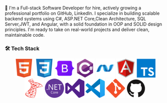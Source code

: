 
💼 I'm a Full-stack Software Developer for hire, actively growing a professional portfolio on GitHub, LinkedIn. I specialize in building scalable backend systems using C#, ASP.NET Core,Clean Architecture, SQL Server,JWT, and Angular, with a solid foundation in OOP and SOLID design principles. I'm ready to take on real-world projects and deliver clean, maintainable code.

### 🛠️ Tech Stack

<p align="center">
  <!-- Core Languages & Frameworks -->
  <img src="https://raw.githubusercontent.com/devicons/devicon/master/icons/html5/html5-original.svg" alt="HTML5" width="60" height="60"/>
  <img src="https://raw.githubusercontent.com/devicons/devicon/master/icons/css3/css3-original.svg" alt="CSS3" width="60" height="60"/>
  <img src="https://raw.githubusercontent.com/devicons/devicon/master/icons/bootstrap/bootstrap-original.svg" alt="Bootstrap" width="60" height="60"/>
  <img src="https://raw.githubusercontent.com/devicons/devicon/master/icons/csharp/csharp-original.svg" alt="C#" width="60" height="60"/>
  <img src="https://raw.githubusercontent.com/devicons/devicon/master/icons/dot-net/dot-net-original.svg" alt=".NET" width="60" height="60"/>
  <img src="https://raw.githubusercontent.com/devicons/devicon/master/icons/angularjs/angularjs-original.svg" alt="Angular" width="60" height="60"/>
  <img src="https://raw.githubusercontent.com/devicons/devicon/master/icons/typescript/typescript-original.svg" alt="TypeScript" width="60" height="60"/>
  
  <!-- Backend Tools -->
  <img src="https://raw.githubusercontent.com/devicons/devicon/master/icons/microsoftsqlserver/microsoftsqlserver-plain.svg" alt="SQL Server" width="60" height="60"/>
  <img src="https://raw.githubusercontent.com/devicons/devicon/master/icons/dotnetcore/dotnetcore-original.svg" alt="Entity Framework Core" width="60" height="60"/>

  <!-- Tools -->
  <img src="https://raw.githubusercontent.com/devicons/devicon/master/icons/visualstudio/visualstudio-plain.svg" alt="Visual Studio" width="60" height="60"/>
  <img src="https://raw.githubusercontent.com/devicons/devicon/master/icons/vscode/vscode-original.svg" alt="VS Code" width="60" height="60"/>
  <img src="https://raw.githubusercontent.com/devicons/devicon/master/icons/git/git-original.svg" alt="Git" width="60" height="60"/>
  <img src="https://raw.githubusercontent.com/devicons/devicon/master/icons/github/github-original.svg" alt="GitHub" width="60" height="60"/>
</p>

